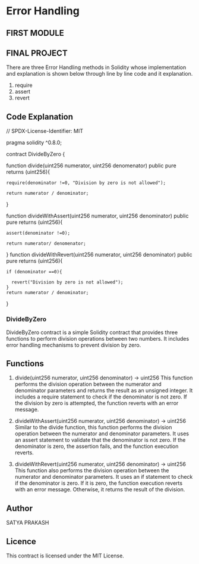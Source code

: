 # Error Handling
## FIRST MODULE
## FINAL PROJECT

There are three Error Handling methods in Solidity whose implementation and explanation is shown below through line by line code and it explanation.
1. require
2. assert
3. revert

## Code Explanation

// SPDX-License-Identifier: MIT

pragma solidity ^0.8.0;

contract DivideByZero  {

function divide(uint256 numerator, uint256 denomenator) public pure returns (uint256){

    require(denominator !=0, "Division by zero is not allowed");
    
    return numerator / denominator;
}

function divideWithAssert(uint256 numerator, uint256 denominator) public pure returns (uint256){  

    assert(denominator !=0);    
    
    return numerator/ denomenator;
}
function divideWithRevert(uint256 numerator, uint256 denominator) public pure returns (uint256){

    if (denominator ==0){
    
      revert("Division by zero is not allowed");
    }
    return numerator / denominator;
} 

### DivideByZero

DivideByZero contract is a simple Solidity contract that provides three functions to perform division operations between two numbers. It includes error handling mechanisms to prevent division by zero.

## Functions

1. divide(uint256 numerator, uint256 denominator) → uint256
This function performs the division operation between the numerator and denominator parameters and returns the result as an unsigned integer. It includes a require statement to check if the denominator is not zero. If the division by zero is attempted, the function reverts with an error message.

2. divideWithAssert(uint256 numerator, uint256 denominator) → uint256
Similar to the divide function, this function performs the division operation between the numerator and denominator parameters. It uses an assert statement to validate that the denominator is not zero. If the denominator is zero, the assertion fails, and the function execution reverts.

3. divideWithRevert(uint256 numerator, uint256 denominator) → uint256
This function also performs the division operation between the numerator and denominator parameters. It uses an if statement to check if the denominator is zero. If it is zero, the function execution reverts with an error message. Otherwise, it returns the result of the division.

## Author

SATYA PRAKASH

## Licence

This contract is licensed under the MIT License.





